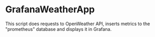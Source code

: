 # GrafanaWeatherApp
This script does requests to OpenWeather API, inserts metrics to the "prometheus" database and displays it in Grafana.
